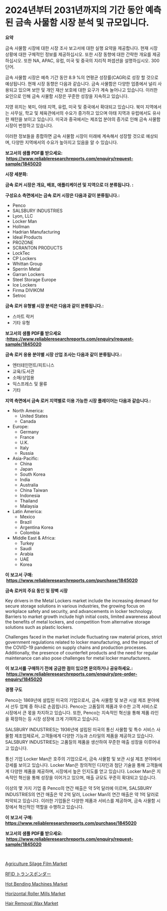 <p><h1>2024년부터 2031년까지의 기간 동안 예측된 금속 사물함 시장 분석 및 규모입니다.</h1></p><p><strong>요약</strong></p>
<p><p>금속 사물함 시장에 대한 시장 조사 보고서에 대한 실행 요약을 제공합니다. 현재 시장 상황에 대한 구체적인 정보를 제공하십시오. 또한 시장 동향에 대한 간략한 개요를 제공하십시오. 또한 NA, APAC, 유럽, 미국 및 중국의 지리적 퍼셉션을 설명하십시오. 300 단어.</p><p>금속 사물함 시장은 예측 기간 동안 8.9 %의 연평균 성장률(CAGR)로 성장 할 것으로 예상됩니다. 현재 시장 동향은 다음과 같습니다. 금속 사물함은 다양한 업종에서 널리 사용되고 있으며 보안 및 개인 재산 보호에 대한 요구가 계속 늘어나고 있습니다. 이러한 요인으로 인해 금속 사물함 시장은 꾸준한 성장을 지속하고 있습니다.</p><p>지영 위치는 북미, 아태 지역, 유럽, 미국 및 중국에서 확대되고 있습니다. 북미 지역에서는 사무실, 학교 및 체육관에서의 수요가 증가하고 있으며 아태 지역과 유럽에서도 유사한 패턴을 보이고 있습니다. 미국과 중국에서는 제조업 분야의 증가로 인해 금속 사물함 시장이 번창하고 있습니다.</p><p>이러한 정보들을 종합하면 금속 사물함 시장이 미래에 계속해서 성장할 것으로 예상되며, 다양한 지역에서의 수요가 높아지고 있음을 알 수 있습니다.</p></p>
<p><strong>보고서의 샘플 PDF를 받으세요: &nbsp;<a href="https://www.reliableresearchreports.com/enquiry/request-sample/1845020">https://www.reliableresearchreports.com/enquiry/request-sample/1845020</a></strong></p>
<p><strong>시장 세분화:</strong></p>
<p><strong> 금속 로커 시장은 개요, 배포, 애플리케이션 및 지역으로 더 분류됩니다. :</strong></p>
<p><strong>구성요소 측면에서는 금속 로커 시장은 다음과 같이 분류됩니다.:</strong></p>
<p><ul><li>Penco</li><li>SALSBURY INDUSTRIES</li><li>Lyon, LLC</li><li>Locker Man</li><li>Hollman</li><li>Hadrian Manufacturing</li><li>Ideal Products</li><li>PROZONE</li><li>SCRANTON PRODUCTS</li><li>LockTec</li><li>CP Lockers</li><li>Whittan Group</li><li>Sperrin Metal</li><li>Garran Lockers</li><li>Steel Storage Europe</li><li>Ice Lockers</li><li>Firma DIVIKOM</li><li>Setroc</li></ul></p>
<p><strong> 금속 로커 유형별 시장 분석은 다음과 같이 분류됩니다.:</strong></p>
<p><ul><li>스마트 락커</li><li>기타 유형</li></ul></p>
<p><strong>보고서의 샘플 PDF를 받으세요 :<a href="https://www.reliableresearchreports.com/enquiry/request-sample/1845020">https://www.reliableresearchreports.com/enquiry/request-sample/1845020</a></strong></p>
<p><strong> 금속 로커 응용 분야별 시장 산업 조사는 다음과 같이 분류됩니다.:</strong></p>
<p><ul><li>엔터테인먼트/피트니스</li><li>교육/도서관</li><li>소매/상업용</li><li>익스프레스 및 물류</li><li>기타</li></ul></p>
<p><strong>지역 측면에서 금속 로커 지역별로 이용 가능한 시장 플레이어는 다음과 같습니다.:</strong></p>
<p><ul>
    <li>
        North America:
        <ul>
            <li>United States</li>
            <li>Canada</li>
        </ul>
    </li>
    <li>
        Europe:
        <ul>
            <li>Germany</li>
            <li>France</li>
            <li>U.K.</li>
            <li>Italy</li>
            <li>Russia</li>
        </ul>
    </li>
    <li>
        Asia-Pacific:
        <ul>
            <li>China</li>
            <li>Japan</li>
            <li>South Korea</li>
            <li>India</li>
            <li>Australia</li>
            <li>China Taiwan</li>
            <li>Indonesia</li>
            <li>Thailand</li>
            <li>Malaysia</li>
        </ul>
    </li>
    <li>
        Latin America:
        <ul>
            <li>Mexico</li>
            <li>Brazil</li>
            <li>Argentina Korea</li>
            <li>Colombia</li>
        </ul>
    </li>
    <li>
        Middle East & Africa:
        <ul>
            <li>Turkey</li>
            <li>Saudi</li>
            <li>Arabia</li>
            <li>UAE</li>
            <li>Korea</li>
        </ul>
    </li>
    </ul></p>
<p><strong>이 보고서 구매: &nbsp;<a href="https://www.reliableresearchreports.com/purchase/1845020">https://www.reliableresearchreports.com/purchase/1845020</a></strong></p>
<p><strong>금속 로커의 주요 동인 및 장벽 시장</strong></p>
<p><p>Key drivers in the Metal Lockers market include the increasing demand for secure storage solutions in various industries, the growing focus on workplace safety and security, and advancements in locker technology. Barriers to market growth include high initial costs, limited awareness about the benefits of metal lockers, and competition from alternative storage solutions such as plastic lockers.</p><p>Challenges faced in the market include fluctuating raw material prices, strict government regulations related to locker manufacturing, and the impact of the COVID-19 pandemic on supply chains and production processes. Additionally, the presence of counterfeit products and the need for regular maintenance can also pose challenges for metal locker manufacturers.</p></p>
<p><strong>이 보고서를 구매하기 전에 궁금한 점이 있으면 문의하거나 공유하세요.: &nbsp;<a href="https://www.reliableresearchreports.com/enquiry/pre-order-enquiry/1845020">https://www.reliableresearchreports.com/enquiry/pre-order-enquiry/1845020</a></strong></p>
<p><strong>경쟁 구도</strong></p>
<p><p>Penco는 1869년에 설립된 미국의 기업으로서, 금속 사물함 및 보관 시설 제조 분야에서 선두 업체 중 하나로 손꼽힙니다. Penco는 고품질의 제품과 우수한 고객 서비스로 시장에서 큰 몫을 차지하고 있습니다. 또한, Penco는 지속적인 혁신을 통해 제품 라인을 확장하는 등 시장 성장에 크게 기여하고 있습니다. </p><p>SALSBURY INDUSTRIES는 1936년에 설립된 미국의 통신 사물함 및 특수 서비스 사물함 제조업체로서, 고객들에게 다양한 기능과 스타일의 제품을 제공하고 있습니다. SALSBURY INDUSTRIES는 고품질의 제품을 생산하여 꾸준한 매출 성장을 이루어내고 있습니다.</p><p>통신 기업 Locker Man은 호주의 기업으로서, 금속 사물함 및 보관 시설 제조 분야에서 강세를 보이고 있습니다. Locker Man은 창의적인 디자인과 첨단 기술을 통해 고객들에게 다양한 제품을 제공하며, 시장에서 높은 인지도를 얻고 있습니다. Locker Man은 지속적인 혁신을 통해 성장을 이어가고 있으며, 매출 규모도 꾸준히 확대되고 있습니다.</p><p>이상의 몇 가지 기업 중 Penco의 연간 매출은 약 5억 달러에 이르며, SALSBURY INDUSTRIES의 연간 매출은 약 2억 달러, Locker Man의 연간 매출은 약 1억 달러로 파악되고 있습니다. 이러한 기업들은 다양한 제품과 서비스를 제공하며, 금속 사물함 시장에서 혁신적인 역할을 수행하고 있습니다.</p></p>
<p><strong>이 보고서 구매: &nbsp; <a href="https://www.reliableresearchreports.com/purchase/1845020">https://www.reliableresearchreports.com/purchase/1845020</a></strong></p>
<p><strong>보고서의 샘플 PDF를 받으세요: &nbsp;<a href="https://www.reliableresearchreports.com/enquiry/request-sample/1845020">https://www.reliableresearchreports.com/enquiry/request-sample/1845020</a></strong><strong></strong></p>
<p>&nbsp;</p>
<p><p><a href="https://issuu.com/reportprime-2/docs/agriculture-silage-film-market-size-2030.pptx">Agriculture Silage Film Market</a></p><p><a href="https://github.com/jkjreqjscoxx7/Market-Research-Report-List-1/blob/main/7205517186196.md">RFID トランスポンダー</a></p><p><a href="https://automatic-knee-4c7.notion.site/Decoding-the-Hot-Bending-Machines-Market-A-Deep-Dive-into-the-Latest-Market-Trends-Market-Segmenta-8ad5aaf89dc94b7b8b7ae80f7c238d3f">Hot Bending Machines Market</a></p><p><a href="https://sulfuric-clavicle-d39.notion.site/Horizontal-Roller-Mills-Market-Size-and-Growth-Market-Segmentation-Regional-and-Country-Breakdowns-eddcc7f0db654bf0a2c03574b147fa91">Horizontal Roller Mills Market</a></p><p><a href="https://view.publitas.com/reportprime-1/hair-removal-wax-market-size-and-growth-market-segmentation-regional-and-country-breakdowns-and-market-trends-for-period-from-2024-2031/">Hair Removal Wax Market</a></p></p>